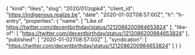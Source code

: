 {
  "kind": "likes",
  "slug": "2020/01/zqpk4",
  "client_id": "https://indigenous.realize.be",
  "date": "2020-01-02T08:57:00Z",
  "h": "h-entry",
  "properties": {
    "name": [
      "Like of https://twitter.com/decentbirthday/status/1212086200984653824"
    ],
    "like-of": [
      "https://twitter.com/decentbirthday/status/1212086200984653824"
    ],
    "published": [
      "2020-01-02T08:57:00Z"
    ],
    "syndication": [
      "https://twitter.com/decentbirthday/status/1212086200984653824"
    ]
  }
}

